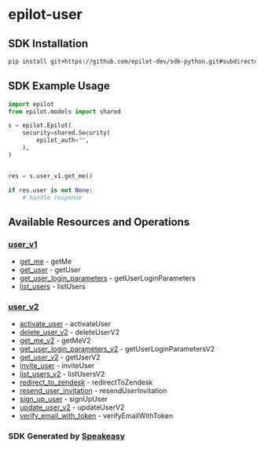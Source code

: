 # epilot-user

<!-- Start SDK Installation -->
## SDK Installation

```bash
pip install git+https://github.com/epilot-dev/sdk-python.git#subdirectory=user
```
<!-- End SDK Installation -->

## SDK Example Usage
<!-- Start SDK Example Usage -->


```python
import epilot
from epilot.models import shared

s = epilot.Epilot(
    security=shared.Security(
        epilot_auth="",
    ),
)


res = s.user_v1.get_me()

if res.user is not None:
    # handle response
```
<!-- End SDK Example Usage -->

<!-- Start SDK Available Operations -->
## Available Resources and Operations


### [user_v1](docs/sdks/userv1/README.md)

* [get_me](docs/sdks/userv1/README.md#get_me) - getMe
* [get_user](docs/sdks/userv1/README.md#get_user) - getUser
* [get_user_login_parameters](docs/sdks/userv1/README.md#get_user_login_parameters) - getUserLoginParameters
* [list_users](docs/sdks/userv1/README.md#list_users) - listUsers

### [user_v2](docs/sdks/userv2/README.md)

* [activate_user](docs/sdks/userv2/README.md#activate_user) - activateUser
* [delete_user_v2](docs/sdks/userv2/README.md#delete_user_v2) - deleteUserV2
* [get_me_v2](docs/sdks/userv2/README.md#get_me_v2) - getMeV2
* [get_user_login_parameters_v2](docs/sdks/userv2/README.md#get_user_login_parameters_v2) - getUserLoginParametersV2
* [get_user_v2](docs/sdks/userv2/README.md#get_user_v2) - getUserV2
* [invite_user](docs/sdks/userv2/README.md#invite_user) - inviteUser
* [list_users_v2](docs/sdks/userv2/README.md#list_users_v2) - listUsersV2
* [redirect_to_zendesk](docs/sdks/userv2/README.md#redirect_to_zendesk) - redirectToZendesk
* [resend_user_invitation](docs/sdks/userv2/README.md#resend_user_invitation) - resendUserInvitation
* [sign_up_user](docs/sdks/userv2/README.md#sign_up_user) - signUpUser
* [update_user_v2](docs/sdks/userv2/README.md#update_user_v2) - updateUserV2
* [verify_email_with_token](docs/sdks/userv2/README.md#verify_email_with_token) - verifyEmailWithToken
<!-- End SDK Available Operations -->

### SDK Generated by [Speakeasy](https://docs.speakeasyapi.dev/docs/using-speakeasy/client-sdks)
